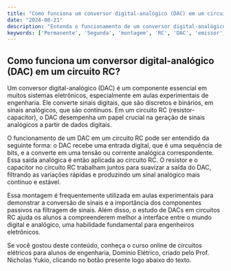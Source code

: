```yaml
---
title: "Como funciona um conversor digital-analógico (DAC) em um circuito RC?"
date: "2024-08-21"
description: "Entenda o funcionamento de um conversor digital-analógico (DAC) em um circuito RC e sua aplicação em aulas experimentais de engenharia."
keywords: ['Permanente', 'Segunda', 'montagem', 'RC', 'DAC', 'emissor', 'Conversor']
---
```


## Como funciona um conversor digital-analógico (DAC) em um circuito RC?

Um conversor digital-analógico (DAC) é um componente essencial em muitos sistemas eletrônicos, especialmente em aulas experimentais de engenharia. Ele converte sinais digitais, que são discretos e binários, em sinais analógicos, que são contínuos. Em um circuito RC (resistor-capacitor), o DAC desempenha um papel crucial na geração de sinais analógicos a partir de dados digitais.

O funcionamento de um DAC em um circuito RC pode ser entendido da seguinte forma: o DAC recebe uma entrada digital, que é uma sequência de bits, e a converte em uma tensão ou corrente analógica correspondente. Essa saída analógica é então aplicada ao circuito RC. O resistor e o capacitor no circuito RC trabalham juntos para suavizar a saída do DAC, filtrando as variações rápidas e produzindo um sinal analógico mais contínuo e estável.

Essa montagem é frequentemente utilizada em aulas experimentais para demonstrar a conversão de sinais e a importância dos componentes passivos na filtragem de sinais. Além disso, o estudo de DACs em circuitos RC ajuda os alunos a compreenderem melhor a interface entre o mundo digital e analógico, uma habilidade fundamental para engenheiros eletrônicos.

Se você gostou deste conteúdo, conheça o curso online de circuitos elétricos para alunos de engenharia, Domínio Elétrico, criado pelo Prof. Nicholas Yukio, clicando no botão presente logo abaixo do texto.